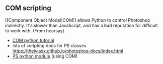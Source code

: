 ## COM scripting
[[Component Object Model|COM]] allows Python to control Photoshop indirectly.
It's slower than JavaScript, and has a bad reputation for difficult to work with. (From hearsay)

- [COM python tutorial](https://martechwithme.com/photoshop-scripting-with-python-on-windows/) 
- lots of scripting docs for PS classes https://theiviaxx.github.io/photoshop-docs/index.html
- [PS python module](https://github.com/lohriialo/photoshop-scripting-python) (using COM) 
